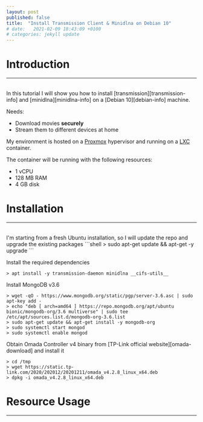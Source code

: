 ```yaml
---
layout: post
published: false
title:  "Install Transmission Client & Minidlna on Debian 10"
# date:   2021-02-09 18:43:09 +0100
# categories: jekyll update
---
```


# __Introduction__
---
<br>
In this tutorial I will show you how to install [transmission][transmission-info] and [minidlna][minidlna-info] on a [Debian 10][debian-info] machine.

Needs:
  * Download movies __securely__
  * Stream them to different devices at home

My environment is hosted on a [Proxmox][proxmox-info] hypervisor and running on a [LXC][lxc-info] container.

The container will be running with the following resources:
  * 1 vCPU
  * 128 MB RAM
  * 4 GB disk

# __Installation__
---
<br>
I'm starting from a fresh Ubuntu installation, so I will update the repo and upgrade the existing packages
```shell
> sudo apt-get update && apt-get -y upgrade
```

Install the required dependencies
```shell
> apt install -y transmission-daemon minidlna __cifs-utils__
```

Install MongoDB v3.6
```shell
> wget -qO - https://www.mongodb.org/static/pgp/server-3.6.asc | sudo apt-key add -
> echo "deb [ arch=amd64 ] https://repo.mongodb.org/apt/ubuntu bionic/mongodb-org/3.6 multiverse" | sudo tee /etc/apt/sources.list.d/mongodb-org-3.6.list
> sudo apt-get update && apt-get install -y mongodb-org
> sudo systemctl start mongod
> sudo systemctl enable mongod
```

Obtain Omada Controller v4 binary from [TP-Link official website][omada-download] and install it
```shell
> cd /tmp
> wget https://static.tp-link.com/2020/202012/20201211/omada_v4.2.8_linux_x64.deb
> dpkg -i omada_v4.2.8_linux_x64.deb
```

# __Resource Usage__
---  
<br>



[transmission-info]: https://transmissionbt.com/
[debian-info]: https://www.debian.org/
[minidlna-info]: https://wiki.debian.org/minidlna
[lxc-info]: https://linuxcontainers.org/lxc/introduction/
[proxmox-info]: https://www.proxmox.com/en/proxmox-ve